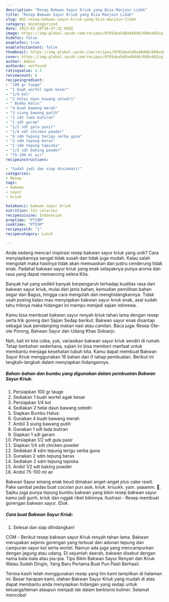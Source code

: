 ```yaml
---
description: "Resep Bakwan Sayur Kriuk yang Bisa Manjain Lidah"
title: "Resep Bakwan Sayur Kriuk yang Bisa Manjain Lidah"
slug: 881-resep-bakwan-sayur-kriuk-yang-bisa-manjain-lidah
category: Uncategorized
date: 2023-02-20T16:47:32.059Z
image: https://img-global.cpcdn.com/recipes/0f91dea5d0a48d48/680x482cq70/bakwan-sayur-kriuk-foto-resep-utama.jpg
hideToc: false
enableToc: true
enableTocContent: false
thumbnail: https://img-global.cpcdn.com/recipes/0f91dea5d0a48d48/680x482cq70/bakwan-sayur-kriuk-foto-resep-utama.jpg
cover: https://img-global.cpcdn.com/recipes/0f91dea5d0a48d48/680x482cq70/bakwan-sayur-kriuk-foto-resep-utama.jpg
author: Admin
authorAv: notfound
ratingvalue: 4.2
reviewcount: 6
recipeingredient:
- "100 gr tauge"
- "1 buah wortel agak besar"
- "1/4 kol"
- "2 helai daun bawang seledri"
- " Bumbu Halus"
- "4 buah bawang merah"
- "3 siung bawang putih"
- "1 sdt lada butiran"
- "1 sdt garam"
- "1/2 sdt gula pasir"
- "1/4 sdt chicken powder"
- "8 sdm tepung terigu serba guna"
- "2 sdm tepung beras"
- "2 sdm tepung tapioka"
- "1/2 sdt baking powder"
- "75-100 ml air"
recipeinstructions:

- "Sudah jadi dan siap dinikmati!"
categories:
- Resep
tags:
- bakwan
- sayur
- kriuk

katakunci: bakwan sayur kriuk 
nutrition: 153 calories
recipecuisine: Indonesian
preptime: "PT10M"
cooktime: "PT55M"
recipeyield: "1"
recipecategory: Lunch

---
```





Anda sedang mencari inspirasi resep bakwan sayur kriuk yang unik? Cara menyiapkannya sangat tidak susah dan tidak juga mudah. Kalau salah mengolah maka hasilnya tidak akan memuaskan dan justru cenderung tidak enak. Padahal bakwan sayur kriuk yang enak selayaknya punya aroma dan rasa yang dapat memancing selera Kita.





Banyak hal yang sedikit banyak berpengaruh terhadap kualitas rasa dari bakwan sayur kriuk, mulai dari jenis bahan, kemudian pemilihan bahan segar dan Bagus, hingga cara mengolah dan menghidangkannya. Tidak usah pusing kalau mau menyiapkan bakwan sayur kriuk enak,      asal sudah tahu triknya maka hidangan ini mampu menjadi sajian istimewa.














Kamu bisa membuat bakwan sayur renyah kriuk tahan lama dengan resep serta trik goreng dari Sajian Sedap berikut. Bakwan sayur enak disantap sebagai lauk pendamping makan nasi atau camilan. Baca juga: Resep Ote-ote Porong, Bakwan Sayur dan Udang Khas Sidoarjo.






Nah, kali ini kita coba, yuk, variasikan bakwan sayur kriuk sendiri di rumah. Tetap berbahan sederhana, sajian ini bisa memberi manfaat untuk membantu menjaga kesehatan tubuh kita. Kamu dapat membuat Bakwan Sayur Kriuk menggunakan 16 bahan dan 0 tahap pembuatan. Berikut ini langkah-langkah dalam menyiapkan hidangannya.

<!--inarticleads1-->

##### Bahan-bahan dan bumbu yang digunakan dalam pembuatan Bakwan Sayur Kriuk:

1. Persiapkan 100 gr tauge
1. Sediakan 1 buah wortel agak besar
1. Persiapkan 1/4 kol
1. Sediakan 2 helai daun bawang seledri
1. Siapkan  Bumbu Halus:
1. Gunakan 4 buah bawang merah
1. Ambil 3 siung bawang putih
1. Gunakan 1 sdt lada butiran
1. Siapkan 1 sdt garam
1. Persiapkan 1/2 sdt gula pasir
1. Siapkan 1/4 sdt chicken powder
1. Sediakan 8 sdm tepung terigu serba guna
1. Gunakan 2 sdm tepung beras
1. Sediakan 2 sdm tepung tapioka
1. Ambil 1/2 sdt baking powder
1. Ambil 75-100 ml air


Bakwan Sayur emang enak beud dimakan anget-anget plus cabe rawit. Pake sambal pedas buat cocolan pun asik. kriuk. kriuukk. yam. yaaamm. 🤤. Sajiku juga punya tepung bumbu bakwan yang bikin resep bakwan sayur kamu jadi gurih, kriuk dan nggak ribet bikinnya. Ilustrasi - Resep membuat gorengan bakwan sayur. (Dok. 

<!--inarticleads2-->

##### Cara buat Bakwan Sayur Kriuk:


1. Selesai dan siap dihidangkan!

COM - Berikut resep bakwan sayur Kriuk renyah tahan lama. Bakwan merupakan sejenis gorengan yang terbuat dari adonan tepung dan campuran sayur kol serta wortel. Namun ada juga yang mencampurkan dengan jagung atau udang. Di sejumlah daerah, bakwan disebut dengan nama bala-bala atau pia-pia. Tips Bikin Bakwan Sayur Renyah dan Kriuk Walau Sudah Dingin, Yang Baru Pertama Buat Pun Pasti Berhasil. 

Terima kasih telah menggunakan resep yang tim kami tampilkan di halaman ini. Besar harapan kami, olahan Bakwan Sayur Kriuk yang mudah di atas dapat membantu anda menyiapkan hidangan yang sedap untuk keluarga/teman ataupun menjadi ide dalam berbisnis kuliner. Selamat mencoba!
